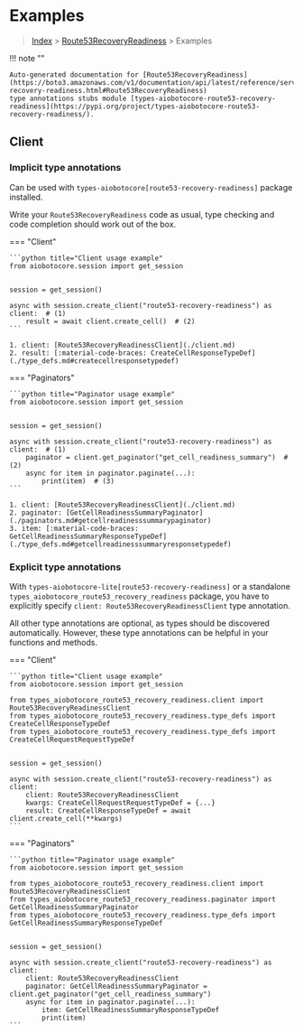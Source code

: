 # Examples

> [Index](../README.md) > [Route53RecoveryReadiness](./README.md) > Examples

!!! note ""

    Auto-generated documentation for [Route53RecoveryReadiness](https://boto3.amazonaws.com/v1/documentation/api/latest/reference/services/route53-recovery-readiness.html#Route53RecoveryReadiness)
    type annotations stubs module [types-aiobotocore-route53-recovery-readiness](https://pypi.org/project/types-aiobotocore-route53-recovery-readiness/).

## Client

### Implicit type annotations

Can be used with `types-aiobotocore[route53-recovery-readiness]` package installed.

Write your `Route53RecoveryReadiness` code as usual,
type checking and code completion should work out of the box.



=== "Client"

    ```python title="Client usage example"
    from aiobotocore.session import get_session


    session = get_session()

    async with session.create_client("route53-recovery-readiness") as client:  # (1)
        result = await client.create_cell()  # (2)
    ```

    1. client: [Route53RecoveryReadinessClient](./client.md)
    2. result: [:material-code-braces: CreateCellResponseTypeDef](./type_defs.md#createcellresponsetypedef) 



=== "Paginators"

    ```python title="Paginator usage example"
    from aiobotocore.session import get_session


    session = get_session()

    async with session.create_client("route53-recovery-readiness") as client:  # (1)
        paginator = client.get_paginator("get_cell_readiness_summary")  # (2)
        async for item in paginator.paginate(...):
            print(item)  # (3)
    ```

    1. client: [Route53RecoveryReadinessClient](./client.md)
    2. paginator: [GetCellReadinessSummaryPaginator](./paginators.md#getcellreadinesssummarypaginator)
    3. item: [:material-code-braces: GetCellReadinessSummaryResponseTypeDef](./type_defs.md#getcellreadinesssummaryresponsetypedef) 




### Explicit type annotations

With `types-aiobotocore-lite[route53-recovery-readiness]`
or a standalone `types_aiobotocore_route53_recovery_readiness` package, you have to explicitly specify
`client: Route53RecoveryReadinessClient` type annotation.

All other type annotations are optional, as types should be discovered automatically.
However, these type annotations can be helpful in your functions and methods.


=== "Client"

    ```python title="Client usage example"
    from aiobotocore.session import get_session

    from types_aiobotocore_route53_recovery_readiness.client import Route53RecoveryReadinessClient
    from types_aiobotocore_route53_recovery_readiness.type_defs import CreateCellResponseTypeDef
    from types_aiobotocore_route53_recovery_readiness.type_defs import CreateCellRequestRequestTypeDef


    session = get_session()

    async with session.create_client("route53-recovery-readiness") as client:
        client: Route53RecoveryReadinessClient
        kwargs: CreateCellRequestRequestTypeDef = {...}
        result: CreateCellResponseTypeDef = await client.create_cell(**kwargs)
    ```



=== "Paginators"

    ```python title="Paginator usage example"
    from aiobotocore.session import get_session

    from types_aiobotocore_route53_recovery_readiness.client import Route53RecoveryReadinessClient
    from types_aiobotocore_route53_recovery_readiness.paginator import GetCellReadinessSummaryPaginator
    from types_aiobotocore_route53_recovery_readiness.type_defs import GetCellReadinessSummaryResponseTypeDef


    session = get_session()

    async with session.create_client("route53-recovery-readiness") as client:
        client: Route53RecoveryReadinessClient
        paginator: GetCellReadinessSummaryPaginator = client.get_paginator("get_cell_readiness_summary")
        async for item in paginator.paginate(...):
            item: GetCellReadinessSummaryResponseTypeDef
            print(item)
    ```


